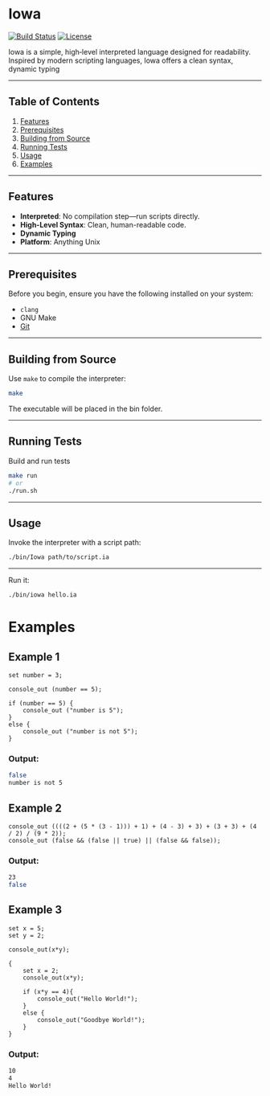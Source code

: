 # Iowa

[![Build Status](https://img.shields.io/badge/build-passing-brightgreen.svg)](#)
[![License](https://img.shields.io/badge/license-MIT-blue.svg)](#)

Iowa is a simple, high‑level interpreted language designed for readability. Inspired by modern scripting languages, Iowa offers a clean syntax, dynamic typing

---

## Table of Contents

1. [Features](#features)
2. [Prerequisites](#prerequisites)
4. [Building from Source](#building-from-source)
5. [Running Tests](#running-tests)
6. [Usage](#usage)
7. [Examples](#examples)

---

## Features

* **Interpreted**: No compilation step—run scripts directly.
* **High-Level Syntax**: Clean, human-readable code.
* **Dynamic Typing**
* **Platform**: Anything Unix

---

## Prerequisites

Before you begin, ensure you have the following installed on your system:

* `clang`
* GNU Make
* [Git](https://git-scm.com/)

---

## Building from Source

Use `make` to compile the interpreter:

```bash
make
```

The executable will be placed in the bin folder.


---

## Running Tests

Build and run tests

```bash
make run 
# or
./run.sh
```

---

## Usage

Invoke the interpreter with a script path:

```bash
./bin/Iowa path/to/script.ia
```

---

Run it:

```bash
./bin/iowa hello.ia
```
# Examples

## Example 1
```iowa++
set number = 3;

console_out (number == 5);

if (number == 5) {
    console_out ("number is 5");
}
else {
    console_out ("number is not 5");
}

```
### Output: 
```bash
false
number is not 5
```

## Example 2
```iowa++
console_out ((((2 + (5 * (3 - 1))) + 1) + (4 - 3) + 3) + (3 + 3) + (4 / 2) / (9 * 2));
console_out (false && (false || true) || (false && false));
```

### Output:
```bash
23
false
```

## Example 3
```iowa++
set x = 5;
set y = 2;

console_out(x*y);

{
    set x = 2;
    console_out(x*y);
    
    if (x*y == 4){
        console_out("Hello World!");
    }
    else {
        console_out("Goodbye World!");
    }
}
```

### Output:
```bash
10
4
Hello World!
```







